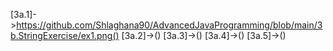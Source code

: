 [3a.1]->https://github.com/Shlaghana90/AdvancedJavaProgramming/blob/main/3b.StringExercise/ex1.png()
[3a.2]->()
[3a.3]->()
[3a.4]->()
[3a.5]->()

